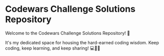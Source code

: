 # Codewars Challenge Solutions Repository

Welcome to the Codewars Challenge Solutions Repository! 🚀

It's my dedicated space for housing the hard-earned coding wisdom. Keep coding, keep learning, and keep sharing! 💻🚀🧠